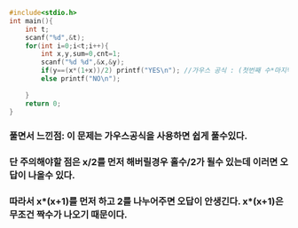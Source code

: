 ```cpp
#include<stdio.h>
int main(){
	int t;
	scanf("%d",&t);	
	for(int i=0;i<t;i++){
		int x,y,sum=0,cnt=1;
		scanf("%d %d",&x,&y);
		if(y==(x*(1+x))/2) printf("YES\n"); //가우스 공식 : (첫번째 수*마지막 수)/2
		else printf("NO\n");
		
	}
	return 0;
}
```
### 풀면서 느낀점: 이 문제는 가우스공식을 사용하면 쉽게 풀수있다. 
### 단 주의해야할 점은 x/2를 먼저 해버릴경우 홀수/2가 될수 있는데 이러면 오답이 나올수 있다.
### 따라서 x*(x+1)를 먼저 하고 2를 나누어주면 오답이 안생긴다. x*(x+1)은 무조건 짝수가 나오기 때문이다.
